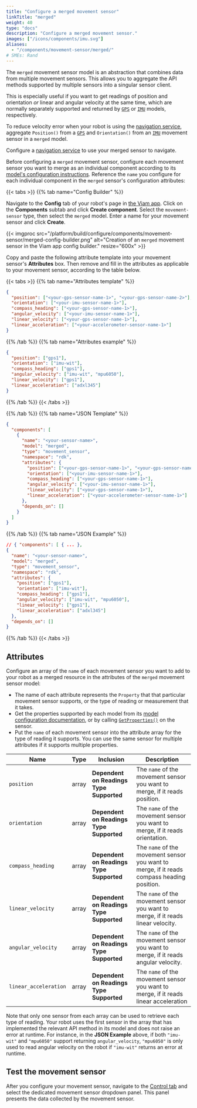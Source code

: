 ```yaml
---
title: "Configure a merged movement sensor"
linkTitle: "merged"
weight: 40
type: "docs"
description: "Configure a merged movement sensor."
images: ["/icons/components/imu.svg"]
aliases:
  - "/components/movement-sensor/merged/"
# SMEs: Rand
---
```


The `merged` movement sensor model is an abstraction that combines data from multiple movement sensors.
This allows you to aggregate the API methods supported by multiple sensors into a singular sensor client.

This is especially useful if you want to get readings of position and orientation _or_ linear and angular velocity at the same time, which are normally separately supported and returned by [`GPS`](/platform/build/configure/components/movement-sensor/#supported-models) or [`IMU`](/platform/build/configure/components/movement-sensor/#supported-models) models, respectively.

To reduce velocity error when your robot is using the [navigation service](/platform/build/configure/services/navigation/), aggregate `Position()` from a [`GPS`](/platform/build/configure/components/movement-sensor/#supported-models) and `Orientation()` from an [`IMU`](/platform/build/configure/components/movement-sensor/#supported-models) movement sensor in a `merged` model.

Configure a [navigation service](/platform/build/configure/services/navigation/) to use your merged sensor to navigate.

Before configuring a `merged` movement sensor, configure each movement sensor you want to merge as an individual component according to its [model's configuration instructions](/platform/build/configure/components/movement-sensor/#supported-models).
Reference the `name` you configure for each individual component in the `merged` sensor's configuration attributes:

{{< tabs >}}
{{% tab name="Config Builder" %}}

Navigate to the **Config** tab of your robot's page in [the Viam app](https://app.viam.com).
Click on the **Components** subtab and click **Create component**.
Select the `movement-sensor` type, then select the `merged` model.
Enter a name for your movement sensor and click **Create**.

{{< imgproc src="/platform/build/configure/components/movement-sensor/merged-config-builder.png" alt="Creation of an `merged` movement sensor in the Viam app config builder." resize="600x" >}}

Copy and paste the following attribute template into your movement sensor's **Attributes** box.
Then remove and fill in the attributes as applicable to your movement sensor, according to the table below.

{{< tabs >}}
{{% tab name="Attributes template" %}}

```json {class="line-numbers linkable-line-numbers"}
{
  "position": ["<your-gps-sensor-name-1>", "<your-gps-sensor-name-2>"],
  "orientation": ["<your-imu-sensor-name-1>"],
  "compass_heading": ["<your-gps-sensor-name-1>"],
  "angular_velocity": ["<your-imu-sensor-name-1>"],
  "linear_velocity": ["<your-gps-sensor-name-1>"],
  "linear_acceleration": ["<your-accelerometer-sensor-name-1>"]
}
```

{{% /tab %}}
{{% tab name="Attributes example" %}}

```json {class="line-numbers linkable-line-numbers"}
{
  "position": ["gps1"],
  "orientation": ["imu-wit"],
  "compass_heading": ["gps1"],
  "angular_velocity": ["imu-wit", "mpu6050"],
  "linear_velocity": ["gps1"],
  "linear_acceleration": ["adxl345"]
}
```

{{% /tab %}}
{{< /tabs >}}

{{% /tab %}}
{{% tab name="JSON Template" %}}

```json {class="line-numbers linkable-line-numbers"}
{
  "components": [
    {
      "name": "<your-sensor-name>",
      "model": "merged",
      "type": "movement_sensor",
      "namespace": "rdk",
      "attributes": {
        "position": ["<your-gps-sensor-name-1>", "<your-gps-sensor-name-2>"],
        "orientation": ["<your-imu-sensor-name-1>"],
        "compass_heading": ["<your-gps-sensor-name-1>"],
        "angular_velocity": ["<your-imu-sensor-name-1>"],
        "linear_velocity": ["<your-gps-sensor-name-1>"],
        "linear_acceleration": ["<your-accelerometer-sensor-name-1>"]
      },
      "depends_on": []
    }
  ]
}
```

{{% /tab %}}
{{% tab name="JSON Example" %}}

```json {class="line-numbers linkable-line-numbers"}
// { "components": [ { ... },
{
  "name": "<your-sensor-name>",
  "model": "merged",
  "type": "movement_sensor",
  "namespace": "rdk",
  "attributes": {
    "position": ["gps1"],
    "orientation": ["imu-wit"],
    "compass_heading": ["gps1"],
    "angular_velocity": ["imu-wit", "mpu6050"],
    "linear_velocity": ["gps1"],
    "linear_acceleration": ["adxl345"]
  },
  "depends_on": []
}
```

{{% /tab %}}
{{< /tabs >}}

## Attributes

Configure an array of the `name` of each movement sensor you want to add to your robot as a merged resource in the attributes of the `merged` movement sensor model:

- The name of each attribute represents the `Property` that that particular movement sensor supports, or the type of reading or measurement that it takes.
- Get the properties supported by each model from its [model configuration documentation](/platform/build/configure/components/movement-sensor/#supported-models), or by calling [`GetProperties()`](/platform/build/configure/components/movement-sensor/#getproperties) on the sensor.
- Put the `name` of each movement sensor into the attribute array for the type of reading it supports.
  You can use the same sensor for multiple attributes if it supports multiple properties.

<!-- prettier-ignore -->
| Name                  | Type  | Inclusion                                | Description |
| --------------------- | ----- | ---------------------------------------- | ----------- |
| `position`            | array | **Dependent on Readings Type Supported** | The `name` of the movement sensor you want to merge, if it reads position.                 |
| `orientation`         | array | **Dependent on Readings Type Supported** | The `name` of the movement sensor you want to merge, if it reads orientation.              |
| `compass_heading`     | array | **Dependent on Readings Type Supported** | The `name` of the movement sensor you want to merge, if it reads compass heading position. |
| `linear_velocity`     | array | **Dependent on Readings Type Supported** | The `name` of the movement sensor you want to merge, if it reads linear velocity.          |
| `angular_velocity`    | array | **Dependent on Readings Type Supported** | The `name` of the movement sensor you want to merge, if it reads angular velocity.         |
| `linear_acceleration` | array | **Dependent on Readings Type Supported** | The `name` of the movement sensor you want to merge, if it reads linear acceleration       |

Note that only one sensor from each array can be used to retrieve each type of reading.
Your robot uses the first sensor in the array that has implemented the relevant API method in its model and does not raise an error at runtime.
For instance, in the **JSON Example** above, if both `"imu-wit"` and `"mpu6050"` support returning `angular_velocity`, `"mpu6050"` is only used to read angular velocity on the robot if `"imu-wit"` returns an error at runtime.

## Test the movement sensor

After you configure your movement sensor, navigate to the [Control tab](/platform/fleet/robots/#control) and select the dedicated movement sensor dropdown panel.
This panel presents the data collected by the movement sensor.
